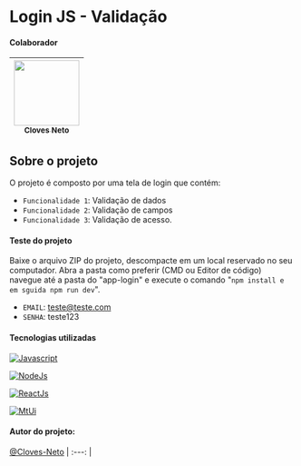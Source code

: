 # Login JS - Validação





#### Colaborador


[<img loading="lazy" src="https://avatars.githubusercontent.com/u/82569647?v=4" width=115><br><sub>Cloves Neto</sub>](https://github.com/Cloves-Neto)  |
| :---: |




## Sobre o projeto
O projeto é composto por uma tela de login que 
contém:
- `Funcionalidade 1`: Validação de dados
- `Funcionalidade 2`: Validação de campos
- `Funcionalidade 3`: Validação de acesso.

#### Teste do projeto
Baixe o arquivo ZIP do projeto, descompacte em um local reservado no seu computador. 
Abra a pasta como preferir (CMD ou Editor de código) navegue até a pasta do "app-login" e execute o comando "`npm install e em sguida npm run dev`".

- `EMAIL`: teste@teste.com
- `SENHA`: teste123

#### Tecnologias utilizadas
[![Javascript](https://img.shields.io/badge/JavaScript-F7DF1E?style=for-the-badge&logo=javascript&logoColor=black)](https://dev.to/envoy_/150-badges-for-github-pnk)

[![NodeJs](https://img.shields.io/badge/Node.js-43853D?style=for-the-badge&logo=node.js&logoColor=white)](https://dev.to/envoy_/150-badges-for-github-pnk)

[![ReactJs](https://img.shields.io/badge/React-20232A?style=for-the-badge&logo=react&logoColor=61DAFB)](https://dev.to/envoy_/150-badges-for-github-pnk)

[![MtUi](https://img.shields.io/badge/Material--UI-0081CB?style=for-the-badge&logo=material-ui&logoColor=white)](https://dev.to/envoy_/150-badges-for-github-pnk)

#### Autor do projeto:
[@Cloves-Neto](https://www.github.com/Cloves-Neto)
| :---: |
